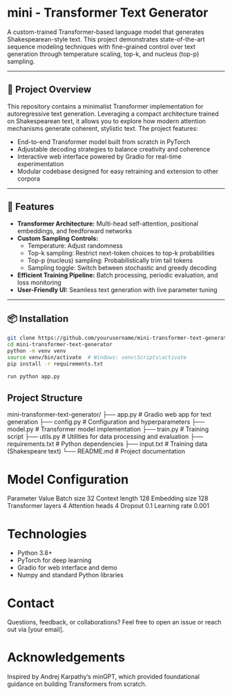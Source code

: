 # mini - Transformer Text Generator

A custom-trained Transformer-based language model that generates Shakespearean-style text. This project demonstrates state-of-the-art sequence modeling techniques with fine-grained control over text generation through temperature scaling, top-k, and nucleus (top-p) sampling.

---

## 🚀 Project Overview

This repository contains a minimalist Transformer implementation for autoregressive text generation. Leveraging a compact architecture trained on Shakespearean text, it allows you to explore how modern attention mechanisms generate coherent, stylistic text. The project features:

- End-to-end Transformer model built from scratch in PyTorch
- Adjustable decoding strategies to balance creativity and coherence
- Interactive web interface powered by Gradio for real-time experimentation
- Modular codebase designed for easy retraining and extension to other corpora

---

## 🔧 Features

- **Transformer Architecture:** Multi-head self-attention, positional embeddings, and feedforward networks
- **Custom Sampling Controls:**  
  - Temperature: Adjust randomness  
  - Top-k sampling: Restrict next-token choices to top-k probabilities  
  - Top-p (nucleus) sampling: Probabilistically trim tail tokens  
  - Sampling toggle: Switch between stochastic and greedy decoding  
- **Efficient Training Pipeline:** Batch processing, periodic evaluation, and loss monitoring
- **User-Friendly UI:** Seamless text generation with live parameter tuning

---

## 📦 Installation

```bash
git clone https://github.com/yourusername/mini-transformer-text-generator.git
cd mini-transformer-text-generator
python -m venv venv
source venv/bin/activate  # Windows: venv\Scripts\activate
pip install -r requirements.txt

run python app.py
```
## Project Structure

mini-transformer-text-generator/
├── app.py             # Gradio web app for text generation
├── config.py          # Configuration and hyperparameters
├── model.py           # Transformer model implementation
├── train.py           # Training script
├── utils.py           # Utilities for data processing and evaluation
├── requirements.txt   # Python dependencies
├── input.txt          # Training data (Shakespeare text)
└── README.md          # Project documentation

# Model Configuration
Parameter	             Value
Batch size	           32
Context length	       128
Embedding size	       128
Transformer layers	   4
Attention heads	       4
Dropout	               0.1
Learning rate  	       0.001

# Technologies
- Python 3.8+
- PyTorch for deep learning
- Gradio for web interface and demo
- Numpy and standard Python libraries

# Contact
Questions, feedback, or collaborations? Feel free to open an issue or reach out via [your email].

# Acknowledgements
Inspired by Andrej Karpathy’s minGPT, which provided foundational guidance on building Transformers from scratch.


